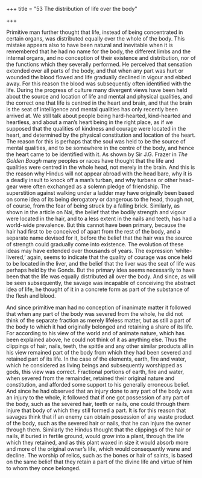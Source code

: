 +++
title = "53 The distribution of life over the body"

+++

Primitive man further thought that life, instead of being concentrated in certain organs, was distributed equally over the whole of the body. This mistake appears also to have been natural and inevitable when it is remembered that he had no name for the body, the different limbs and the internal organs, and no conception of their existence and distribution, nor of the functions which they severally performed. He perceived that sensation extended over all parts of the body, and that when any part was hurt or wounded the blood flowed and life gradually declined in vigour and ebbed away. For this reason the blood was subsequently often identified with the life. During the progress of culture many divergent views have been held about the source and location of life and mental and physical qualities, and the correct one that life is centred in the heart and brain, and that the brain is the seat of intelligence and mental qualities has only recently been arrived at. We still talk about people being hard-hearted, kind-hearted and heartless, and about a man’s heart being in the right place, as if we supposed that the qualities of kindness and courage were located in the heart, and determined by the physical constitution and location of the heart. The reason for this is perhaps that the soul was held to be the source of mental qualities, and to be somewhere in the centre of the body, and hence the heart came to be identified with it. As shown by Sir J.G. Frazer in *The Golden Bough* many peoples or races have thought that the life and qualities were centred in the whole head, not merely in the brain. And this is the reason why Hindus will not appear abroad with the head bare, why it is a deadly insult to knock off a man’s turban, and why turbans or other head-gear were often exchanged as a solemn pledge of friendship. The superstition against walking under a ladder may have originally been based on some idea of its being derogatory or dangerous to the head, though not, of course, from the fear of being struck by a falling brick. Similarly, as shown in the article on Nai, the belief that the bodily strength and vigour were located in the hair, and to a less extent in the nails and teeth, has had a world-wide prevalence. But this cannot have been primary, because the hair had first to be conceived of apart from the rest of the body, and a separate name devised for it, before the belief that the hair was the source of strength could gradually come into existence. The evolution of these ideas may have extended over thousands of years. The expression ‘white-livered,’ again, seems to indicate that the quality of courage was once held to be located in the liver, and the belief that the liver was the seat of life was perhaps held by the Gonds. But the primary idea seems necessarily to have been that the life was equally distributed all over the body. And since, as will be seen subsequently, the savage was incapable of conceiving the abstract idea of life, he thought of it in a concrete form as part of the substance of the flesh and blood. 

And since primitive man had no conception of inanimate matter it followed that when any part of the body was severed from the whole, he did not think of the separate fraction as merely lifeless matter, but as still a part of the body to which it had originally belonged and retaining a share of its life. For according to his view of the world and of animate nature, which has been explained above, he could not think of it as anything else. Thus the clippings of hair, nails, teeth, the spittle and any other similar products all in his view remained part of the body from which they had been severed and retained part of its life. In the case of the elements, earth, fire and water, which he considered as living beings and subsequently worshipped as gods, this view was correct. Fractional portions of earth, fire and water, when severed from the remainder, retained their original nature and constitution, and afforded some support to his generally erroneous belief. And since he had observed that an injury done to any part of the body was an injury to the whole, it followed that if one got possession of any part of the body, such as the severed hair, teeth or nails, one could through them injure that body of which they still formed a part. It is for this reason that savages think that if an enemy can obtain possession of any waste product of the body, such as the severed hair or nails, that he can injure the owner through them. Similarly the Hindus thought that the clippings of the hair or nails, if buried in fertile ground, would grow into a plant, through the life which they retained, and as this plant waxed in size it would absorb more and more of the original owner’s life, which would consequently wane and decline. The worship of relics, such as the bones or hair of saints, is based on the same belief that they retain a part of the divine life and virtue of him to whom they once belonged. 

